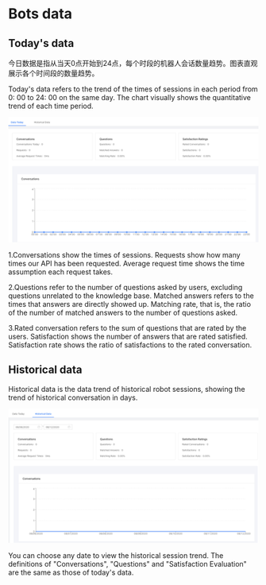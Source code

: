 # Bots data

## Today's data

今日数据是指从当天0点开始到24点，每个时段的机器人会话数量趋势。图表直观展示各个时间段的数量趋势。

Today's data refers to the trend of the times of sessions in each period from 0: 00 to 24: 00 on the same day. The chart visually shows the quantitative trend of each time period.

![](../.gitbook/assets/image%20%285%29.png)

1.Conversations show the times of sessions. Requests show how many times our API has been requested. Average request time shows the time assumption each request takes.

2.Questions refer to the number of questions asked by users, excluding questions unrelated to the knowledge base. Matched answers refers to the times that answers are directly showed up.  Matching rate, that is, the ratio of the number of matched answers to the number of questions asked.

3.Rated conversation refers to the sum of questions that are rated by the users. Satisfaction shows the number of answers that are rated satisfied. Satisfaction rate shows the ratio of satisfactions to the rated conversation.

## Historical data

Historical data is the data trend of historical robot sessions, showing the trend of historical conversation in days.

![](../.gitbook/assets/image%20%286%29.png)

You can choose any date to view the historical session trend. The definitions of "Conversations", "Questions" and "Satisfaction Evaluation" are the same as those of today's data.

